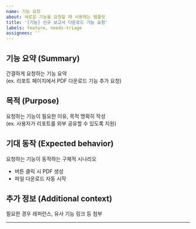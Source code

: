 ```yaml
---
name: 기능 요청
about: 새로운 기능을 요청할 때 사용하는 템플릿
title: '[기능] 신규 보고서 다운로드 기능 요청'
labels: feature, needs-triage
assignees: ''
---
```


## 기능 요약 (Summary)

간결하게 요청하는 기능 요약  
(ex. 리포트 페이지에서 PDF 다운로드 기능 추가 요청)

## 목적 (Purpose)

요청하는 기능이 필요한 이유, 목적 명확히 작성  
(ex. 사용자가 리포트를 외부 공유할 수 있도록 지원)

## 기대 동작 (Expected behavior)

요청하는 기능이 동작하는 구체적 시나리오

- 버튼 클릭 시 PDF 생성
- 파일 다운로드 자동 시작

## 추가 정보 (Additional context)

필요한 경우 레퍼런스, 유사 기능 링크 등 첨부

---
